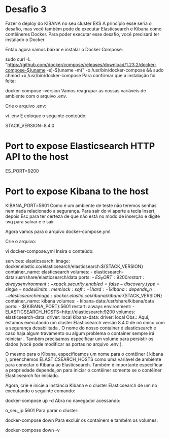 # Desafio 3
Fazer o deploy do KIBANA no seu cluster EKS
A princípio esse seria o desafio, mas você também pode de executar Elasticsearch e Kibana como contêineres Docker. Para poder executar esse desafio, você precisará ter instalado o Docker

Então agora vamos baixar e instalar o Docker Compose:

sudo curl -L "https://github.com/docker/compose/releases/download/1.23.2/docker-compose-$(uname -s)-$(uname -m)" -o /usr/bin/docker-compose && sudo chmod +x /usr/bin/docker-compose
Para confirmar que a instalação foi feita:

docker-compose –version
Vamos reagrupar as nossas variáveis de ambiente com o arquivo .env.

Crie o arquivo .env:

vi .env
E coloque o seguinte conteúdo:

STACK_VERSION=8.4.0
# Port to expose Elasticsearch HTTP API to the host
ES_PORT=9200
# Port to expose Kibana to the host
KIBANA_PORT=5601
Como é um ambiente de teste não teremos senhas nem nada relacionado a segurança. Para sair do vi aperte a tecla Insert, depois Esc para ter certeza de que não está no modo de inserção e digite :wq para salvar e e sair

Agora vamos para o arquivo docker-compose.yml.

Crie o arquivo:

vi docker-compose.yml
Insira o conteúdo:

services:
  elasticsearch:
    image: docker.elastic.co/elasticsearch/elasticsearch:${STACK_VERSION}
    container_name: elasticsearch
    volumes:
      - elasticsearch-data:/usr/share/elasticsearch/data
    ports:
      - ${ES_PORT}:9200
    restart: always
    environment:
      - xpack.security.enabled=false
      - discovery.type=single-node
    ulimits:
      memlock:
        soft: -1
        hard: -1
  kibana:
    depends_on:
      - elasticsearch
    image: docker.elastic.co/kibana/kibana:${STACK_VERSION}
    container_name: kibana
    volumes:
      - kibana-data:/usr/share/kibana/data
    ports:
     - ${KIBANA_PORT}:5601
    restart: always
    environment:
      - ELASTICSEARCH_HOSTS=http://elasticsearch:9200
volumes:
  elasticsearch-data:
    driver: local
  kibana-data:
    driver: local
Obs.: Aqui, estamos executando um cluster Elasticsearch versão 8.4.0 de nó único com a segurança desabilitada . O nome do nosso container é elasticsearch e caso haja algum travamento ou algum problema o container sempre irá reiniciar . Também precisamos especificar um volume para persistir os dados (você pode modificar as portas no arquivo .env ).

O mesmo para o Kibana, especificamos um nome para o contêiner ( kibana ), preenchemos ELASTICSEARCH_HOSTS como uma variável de ambiente para conectar o Kibana ao Elasticsearch. Também é importante especificar a propriedade depende_on para iniciar o contêiner somente se o contêiner Elasticsearch for iniciado.

Agora, crie e inicie a instância Kibana e o cluster Elasticsearch de um nó executando o seguinte comando:

docker-compose up -d
Abra no navegador acessando:

o_seu_ip:5601
Para parar o cluster:

docker-compose down
Para excluir os containers e também os volumes:

docker-compose down -v
